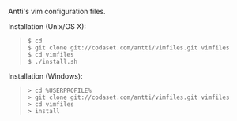 Antti's vim configuration files.

Installation (Unix/OS X):

>     $ cd
>     $ git clone git://codaset.com/antti/vimfiles.git vimfiles
>     $ cd vimfiles
>     $ ./install.sh

Installation (Windows):

>     > cd %USERPROFILE%
>     > git clone git://codaset.com/antti/vimfiles.git vimfiles
>     > cd vimfiles
>     > install
